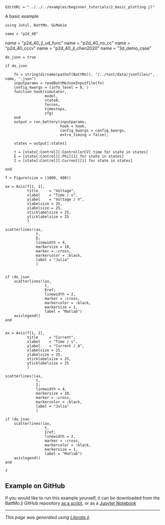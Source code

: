 ```@meta
EditURL = "../../../examples/beginner_tutorials/2_basic_plotting.jl"
```

A basic example

````@example 2_basic_plotting
using Jutul, BattMo, GLMakie

name = "p2d_40"
````

name = "p2d_40_jl_ud_func"
name = "p2d_40_no_cc"
name = "p2d_40_cccv"
name = "p2d_40_jl_chen2020"
name = "3d_demo_case"

````@example 2_basic_plotting
do_json = true

if do_json

    fn = string(dirname(pathof(BattMo)), "/../test/data/jsonfiles/", name, ".json")
    inputparams = readBattMoJsonInputFile(fn)
    config_kwargs = (info_level = 0, )
    function hook(simulator,
                  model,
                  state0,
                  forces,
                  timesteps,
                  cfg)
    end
    output = run_battery(inputparams;
                         hook = hook,
                         config_kwargs = config_kwargs,
                         extra_timing = false);

    states = output[:states]

    t = [state[:Control][:ControllerCV].time for state in states]
    E = [state[:Control][:Phi][1] for state in states]
    I = [state[:Control][:Current][1] for state in states]

end

f = Figure(size = (1000, 400))

ax = Axis(f[1, 1],
          title     = "Voltage",
          xlabel    = "Time / s",
          ylabel    = "Voltage / V",
          xlabelsize = 25,
          ylabelsize = 25,
          xticklabelsize = 25,
          yticklabelsize = 25
          )

scatterlines!(ax,
              t,
              E;
              linewidth = 4,
              markersize = 10,
              marker = :cross,
              markercolor = :black,
              label = "Julia"
              )


if !do_json
    scatterlines!(ax,
                  t,
                  Eref;
                  linewidth = 2,
                  marker = :cross,
                  markercolor = :black,
                  markersize = 1,
                  label = "Matlab")
    axislegend()
end


ax = Axis(f[1, 2],
          title     = "Current",
          xlabel    = "Time / s",
          ylabel    = "Current / A",
          xlabelsize = 25,
          ylabelsize = 25,
          xticklabelsize = 25,
          yticklabelsize = 25
          )

scatterlines!(ax,
              t,
              I;
              linewidth = 4,
              markersize = 10,
              marker = :cross,
              markercolor = :black,
              label = "Julia"
              )

if !do_json
    scatterlines!(ax,
                  t,
                  Iref;
                  linewidth = 2,
                  marker = :cross,
                  markercolor = :black,
                  markersize = 1,
                  label = "Matlab")
    axislegend()
end

f
````

## Example on GitHub
If you would like to run this example yourself, it can be downloaded from the BattMo.jl GitHub repository [as a script](https://github.com/BattMoTeam/BattMo.jl/blob/main/examples/2_basic_plotting.jl), or as a [Jupyter Notebook](https://github.com/BattMoTeam/BattMo.jl/blob/gh-pages/dev/final_site/notebooks/2_basic_plotting.ipynb)

---

*This page was generated using [Literate.jl](https://github.com/fredrikekre/Literate.jl).*

